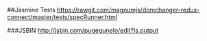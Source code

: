 ##Jasmine Tests
https://rawgit.com/magnumjs/domchanger-redux-connect/master/tests/specRunner.html

###JSBIN
http://jsbin.com/pugegunelo/edit?js,output
